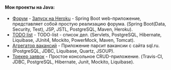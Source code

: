 #### Мои проекты на Java:
- [Форум](https://github.com/VladBaykin/forum) - [Запуск на Heroku](https://pacific-earth-39599.herokuapp.com/login) - Spring Boot web-приложение, представляет собой простую реализацию форума. (Spring Boot(Data, Security, Test), JSP, JSTL, PostgreSQL, Maven, Heroku). 
- [TODO list](https://github.com/VladBaykin/todo_list) - TODO-list - список дел. (Servlets, PostgreSQL, Hibernate, Liquibase, JUnit4, Mockito, PowerMock, Maven, Tomcat).
- [Агрегатор вакансий](https://github.com/VladBaykin/job4j_grabber) - Приложение парсит вакансии с сайта sql.ru. (PostgreSQL, JDBC, Liquibase, Quartz, JSOUP).
- [Трекер заявок](https://github.com/VladBaykin/job4j_tracker) - Простое консольное CRUD-приложение. (Travis-CI, JDBC, PostgreSQL, Hibernate, Junit, Mockito, Liquibase).

<!--
**VladBaykin/VladBaykin** is a ✨ _special_ ✨ repository because its `README.md` (this file) appears on your GitHub profile.

Here are some ideas to get you started:

- 🔭 I’m currently working on ...
- 🌱 I’m currently learning ...
- 👯 I’m looking to collaborate on ...
- 🤔 I’m looking for help with ...
- 💬 Ask me about ...
- 📫 How to reach me: ...
- 😄 Pronouns: ...
- ⚡ Fun fact: ...
-->
